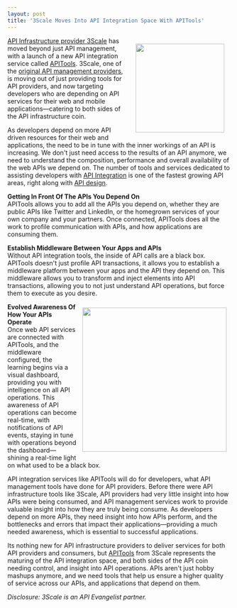 ```yaml
---
layout: post
title: '3Scale Moves Into API Integration Space With APITools'
---
```

<p><a href="http://bit.ly/1higNDr" target="_blank"><img style="padding: 15px;" src="http://kinlane-productions.s3.amazonaws.com/api-evangelist-site/company/logos/apitools-logo.png" alt="" width="200" align="right" /></a></p>
<p><a href="http://bit.ly/13esk6Q">API Infrastructure provider 3Scale</a> has moved beyond just API management, with a launch of a new API integration service called <a href="http://bit.ly/1higNDr">APITools</a>. 3Scale, one of the <a href="http://blog.programmableweb.com/2011/10/19/api-service-provider-roundup/">original API management providers</a>, is moving out of just providing tools for API providers, and now targeting developers who are depending on API services for their web and mobile applications&mdash;catering to both sides of the API infrastructure coin.</p>
<p>As developers depend on more API driven resources for their web and applications, the need to be in tune with the inner workings of an API is increasing. We don't just need access to the results of an API anymore, we need to understand the composition, performance and overall availability of the web APIs we depend on. The number of tools and services dedicated to assisting developers with <a title="API Integration" href="http://integration.apievangelist.com/">API Integration</a> is one of the fastest growing API areas, right along with <a title="API Design" href="http://design.apievangelist.com/">API design</a>.</p>
<p><strong>Getting In Front Of The APIs You Depend On</strong><br /> APITools allows you to add all the APIs you depend on, whether they are public APIs like Twitter and LinkedIn, or the homegrown services of your own company and your partners. Once connected, APITools does all the work to profile communication with APIs, and how applications are consuming them.</p>
<p><strong>Establish Middleware Between Your Apps and APIs</strong><br /> Without API integration tools, the inside of API calls are a black box. APITools doesn't just profile API transactions, it allows you to establish a middleware platform between your apps and the API they depend on. This middleware allows you to transform and inject elements into API transactions, allowing you to not just understand API operations, but force them to execute as you desire.</p>
<p><a href="http://bit.ly/1higNDr" target="_blank"><img style="padding: 10px;" src="https://s3.amazonaws.com/kinlane-productions/api-evangelist/apitools/apitools-monitor-home-page.png" alt="" width="325" align="right" /></a></p>
<p><strong>Evolved Awareness Of How Your APIs Operate</strong><br /> Once web API services are connected with APITools, and the middleware configured, the learning begins via a visual dashboard, providing you with intelligence on all API operations. This awareness of API operations can become real-time, with notifications of API events, staying in tune with operations beyond the dashboard&mdash;shining a real-time light on what used to be a black box.</p>
<p>API integration services like APITools will do for developers, what API management tools have done for API providers. Before there were API infrastructure tools like 3Scale, API providers had very little insight into how APIs were being consumed, and API management services work to provide valuable insight into how they are truly being consume. As developers depend on more APIs, they need insight into how APIs perform, and the bottlenecks and errors that impact their applications&mdash;providing a much needed awareness, which is essential to successful applications.</p>
<p>Its nothing new for API infrastructure providers to deliver services for both API providers and consumers, but <a href="http://bit.ly/1higNDr">APITools</a> from 3Scale represents the maturing of the API integration space, and both sides of the API coin needing control, and insight into API operations. APIs aren't just hobby mashups anymore, and we need tools that help us ensure a higher quality of service across our APIs, and applications that depend on them.</p>
<p><em>Disclosure: 3Scale is an API Evangelist partner.</em></p>
